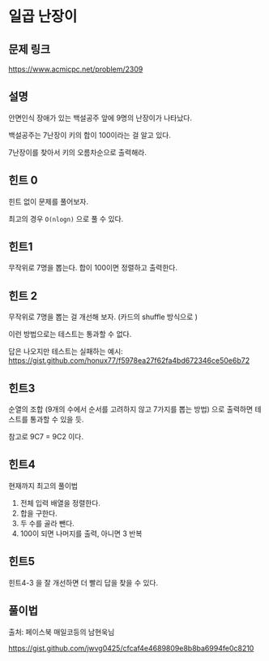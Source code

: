 # 일곱 난장이

## 문제 링크
https://www.acmicpc.net/problem/2309

## 설명

안면인식 장애가 있는 백설공주 앞에 9명의 난장이가 나타났다.

백설공주는 7난장이 키의 합이 100이라는 걸 알고 있다.

7난장이를 찾아서 키의 오름차순으로 출력해라.

## 힌트 0
힌트 없이 문제를 풀어보자.

최고의 경우 `O(nlogn)` 으로 풀 수 있다.

## 힌트1

무작위로 7명을 뽑는다.
합이 100이면 정렬하고 출력한다.

## 힌트 2

무작위로 7명을 뽑는 걸 개선해 보자. (카드의 shuffle 방식으로 )

이런 방법으로는 테스트는 통과할 수 없다.

답은 나오지만 테스트는 실패하는 예시:  https://gist.github.com/honux77/f5978ea27f62fa4bd672346ce50e6b72

## 힌트3

순열의 조합 (9개의 수에서 순서를 고려하지 않고 7가지를 뽑는 방법) 으로 출력하면 테스트를 통과할 수 있을 듯.

참고로 9C7 = 9C2 이다.

## 힌트4
현재까지 최고의 풀이법

1. 전체 입력 배열을 정렬한다.
2. 합을 구한다.
3. 두 수를 골라 뺀다.
4. 100이 되면 나머지를 출력, 아니면 3 반복

## 힌트5

힌트4-3 을 잘 개선하면 더 빨리 답을 찾을 수 있다.

## 풀이법

출처: 페이스북 매일코등의 남현욱님

https://gist.github.com/jwvg0425/cfcaf4e4689809e8b8ba6994fe0c8210
